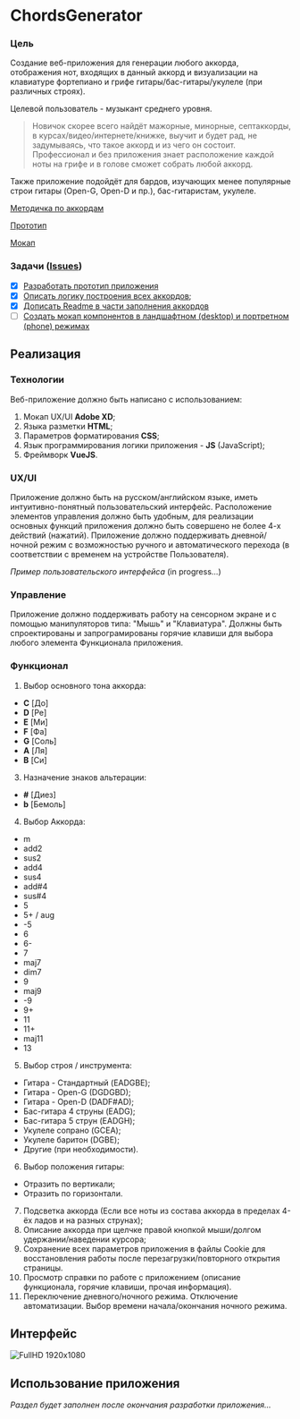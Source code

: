 # ChordsGenerator

### Цель
Создание веб-приложения для генерации любого аккорда, отображения нот, входящих в данный аккорд и визуализации на клавиатуре фортепиано и грифе гитары/бас-гитары/укулеле (при различных строях).

Целевой пользователь - музыкант среднего уровня. 
>Новичок скорее всего найдёт мажорные, минорные, септаккорды, в курсах/видео/интернете/книжке, выучит и будет рад, не задумываясь, что такое аккорд и из чего он состоит. Профессионал и без приложения знает расположение каждой ноты на грифе и в голове сможет собрать любой аккорд.

Также приложение подойдёт для бардов, изучающих менее популярные строи гитары (Open-G, Open-D и пр.), бас-гитаристам, укулеле.

[Методичка по аккордам](https://github.com/MaxMukovin/ChordsGenerator/blob/main/Methodology.md)

[Прототип](https://github.com/MaxMukovin/ChordsGenerator/blob/main/Prototype/ChordsGenerator.xlsm)

[Мокап](https://github.com/MaxMukovin/ChordsGenerator/blob/main/Mockup/UX.UI.md)

### Задачи ([Issues](https://github.com/MaxMukovin/ChordsGenerator/issues))

- [x] [Разработать прототип приложения](https://github.com/MaxMukovin/ChordsGenerator/blob/main/Prototype/ChordsGenerator.xlsm)
- [x] [Описать логику построения всех аккордов](https://github.com/MaxMukovin/ChordsGenerator/issues/2);
- [x] [Дописать Readme в части заполнения аккордов](https://github.com/MaxMukovin/ChordsGenerator/issues/1)
- [ ] [Создать мокап компонентов в ландшафтном (desktop) и портретном (phone) режимах](https://github.com/MaxMukovin/ChordsGenerator/issues/3)

## Реализация
### Технологии
Веб-приложение должно быть написано с использованием:
1. Мокап UX/UI **Adobe XD**;
2. Языка разметки **HTML**;
3. Параметров форматирования **CSS**;
4. Язык программирования логики приложения - **JS** (JavaScript);
5. Фреймворк **VueJS**.

### UX/UI
Приложение должно быть на русском/английском языке, иметь интуитивно-понятный пользовательский интерфейс.
Расположение элементов управления должно быть удобным, для реализации основных функций приложения должно быть совершено не более 4-х действий (нажатий).
Приложение должно поддерживать дневной/ночной режим с возможностью ручного и автоматического перехода (в соответствии с временем на устройстве Пользователя).

*Пример пользовательского интерфейса*
(in progress...)

### Управление
Приложение должно поддерживать работу на сенсорном экране и с помощью манипуляторов типа: "Мышь" и "Клавиатура".
Должны быть спроектированы и запрограмированы горячие клавиши для выбора любого элемента Функционала приложения.
### Функционал
1. Выбор основного тона аккорда:
- **C** [До]
- **D** [Ре]
- **E** [Ми]
- **F** [Фа]
- **G** [Соль]
- **A** [Ля]
- **B** [Си]
3. Назначение знаков альтерации:
- **#** [Диез]
- **b** [Бемоль]
4. Выбор Аккорда:
- m
- add2
- sus2
- add4
- sus4
- add#4
- sus#4
- 5
- 5+ / aug
- -5
- 6
- 6-
- 7
- maj7
- dim7
- 9
- maj9
- -9
- 9+
- 11
- 11+
- maj11
- 13

5. Выбор строя / инструмента:
- Гитара - Стандартный (EADGBE);
- Гитара -  Open-G (DGDGBD);
- Гитара - Open-D (DADF#AD);
- Бас-гитара 4 струны (EADG);
- Бас-гитара 5 струн (EADGH);
- Укулеле сопрано (GCEA);
- Укулеле баритон (DGBE);
- Другие (при необходимости).

6. Выбор положения гитары:
- Отразить по вертикали;
- Отразить по горизонтали.

7. Подсветка аккорда (Если все ноты из состава аккорда в пределах 4-ёх ладов и на разных струнах);
8. Описание аккорда при щелчке правой кнопкой мыши/долгом удержании/наведении курсора;
9. Сохранение всех параметров приложения в файлы Cookie для восстановления работы после перезагрузки/повторного открытия страницы.
10. Просмотр справки по работе с приложением (описание функционала, горячие клавиши, прочая информация).
11. Переключение дневного/ночного режима. Отключение автоматизации. Выбор времени начала/окончания ночного режима.

## Интерфейс
![FullHD 1920x1080](https://github.com/MaxMukovin/ChordsGenerator/blob/main/Mockup/FullHD_Piano.jpg)


## Использование приложения
*Раздел будет заполнен после окончания разработки приложения...*
